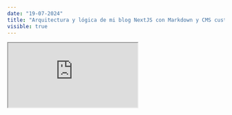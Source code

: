 ```yaml
---
date: "19-07-2024"
title: "Arquitectura y lógica de mi blog NextJS con Markdown y CMS custom"
visible: true
---
```

<iframe src="https://www.youtube.com/embed/NVuk2by7eC4" allowfullscreen></iframe>
